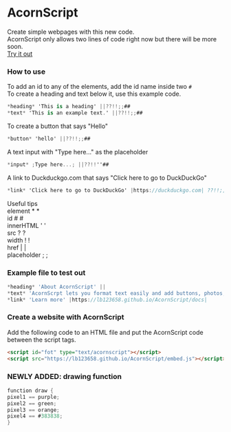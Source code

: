 # AcornScript
Create simple webpages with this new code.  
AcornScript only allows two lines of code right now but there will be more soon.  
[Try it out](https://lb123658.github.io/AcornScript/)
### How to use
To add an id to any of the elements, add the id name inside two ```#```  
To create a heading and text below it, use this example code. 
```c#
*heading* 'This is a heading' ||??!!;;##
*text* 'This is an example text.' ||??!!;;##
```
To create a button that says "Hello" 
```c#
*button* 'hello' ||??!!;;##
```
A text input with "Type here..." as the placeholder 
```c#
*input* ;Type here...; ||??!!''##
```
A link to Duckduckgo.com that says "Click here to go to DuckDuckGo" 
```c#
*link* 'Click here to go to DuckDuckGo' |https://duckduckgo.com| ??!!;;##
```  
Useful tips  
element * *  
id # #  
innerHTML ' '  
src ? ?  
width ! !   
href | |  
placeholder ; ;  
### Example file to test out
```javascript
*heading* 'About AcornScript' ||
*text* 'AcornScrpt lets you format text easily and add buttons, photos, videos and more, to easily make it more like a website. Each line of code must contain the special characters in pairs of two like they are written, unless you are only writing one line of code or only useing the heading and text elements' ||
*link* 'Learn more' |https://lb123658.github.io/AcornScript/docs|
```
### Create a website with AcornScript
Add the following code to an HTML file and put the AcornScript code between the script tags.
```html
<script id="fot" type="text/acornscript"></script>
<script src="https://lb123658.github.io/AcornScript/embed.js"></script>
```

### NEWLY ADDED: drawing function
```c#
function draw {
pixel1 == purple;
pixel2 == green;
pixel3 == orange;
pixel4 == #383838;
}
```
